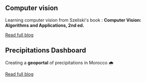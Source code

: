 ## Computer vision

Learning computer vision from Szeliski's book : **Computer Vision: Algorithms and Applications, 2nd ed.**

[Read full blog](blog/blog-cv.md)

## Precipitations Dashboard

Creating a **geoportal** of precipitations in Morocco 🌧️

[Read full blog](blog/01-03-2022-web-mapping.md)
